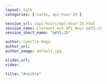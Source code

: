 ```yaml
---
layout: talk
categories: [ talks, api-hour-25 ]

session_url: /api-hours/api-hour-25.html
session_name: Clermont'ech API Hour &#35;25
session_short_name: "&#35;25"

author: Camille Hugo
author_url:
author_image: default.jpg

slides_url:
video:

title: "Ansible"
---
```

